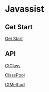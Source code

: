 # Javassist

## Get Start

[Get Start](javassist-get-start.md)

## API

[CtClass](javassist-ctclass.md)

[ClassPool](javassist-classpool.md)

[CtMethod](javassist-ctmethod.md)



